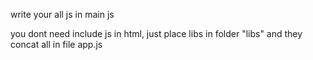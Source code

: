 write your all js in main js


you dont need include js in html, just place libs in folder "libs" and they concat all in file app.js